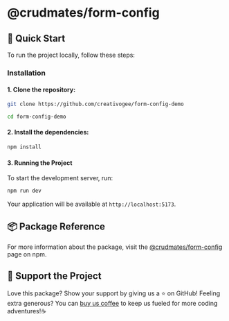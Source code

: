 # @crudmates/form-config

## 🚀 Quick Start

To run the project locally, follow these steps:

### Installation

#### 1. Clone the repository:

```sh
git clone https://github.com/creativogee/form-config-demo

cd form-config-demo
```

#### 2. Install the dependencies:

```sh
npm install
```

#### 3. Running the Project

To start the development server, run:

```sh
npm run dev
```

Your application will be available at `http://localhost:5173`.

## 📦 Package Reference

For more information about the package, visit the [@crudmates/form-config](https://www.npmjs.com/package/@crudmates/form-config) page on npm.

## 💖 Support the Project

Love this package? Show your support by giving us a ⭐ on GitHub! Feeling extra generous? You can [buy us coffee](https://www.paypal.com/donate?hosted_button_id=Z9NGDEGSC3LPY) to keep us fueled for more coding adventures!☕️
